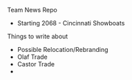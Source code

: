 Team News Repo

- Starting 2068 - Cincinnati Showboats
  
Things to write about
- Possible Relocation/Rebranding
- Olaf Trade
- Castor Trade
- 